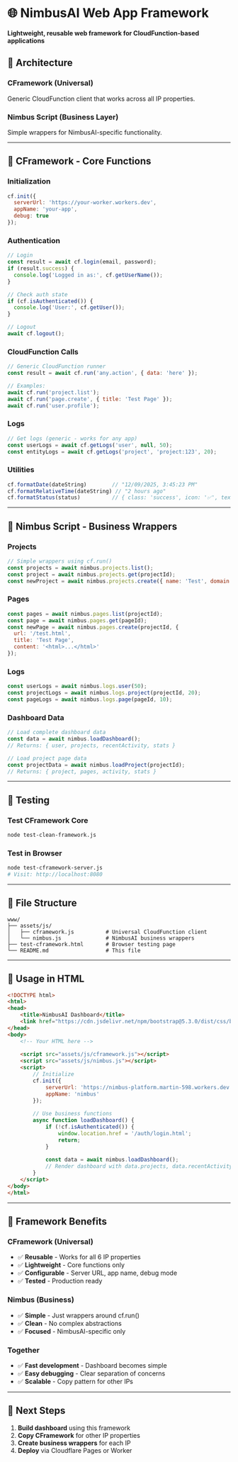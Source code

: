# 🌐 NimbusAI Web App Framework

**Lightweight, reusable web framework for CloudFunction-based applications**

## 🎯 **Architecture**

### **CFramework (Universal)**
Generic CloudFunction client that works across all IP properties.

### **Nimbus Script (Business Layer)**  
Simple wrappers for NimbusAI-specific functionality.

---

## 🚀 **CFramework - Core Functions**

### **Initialization**
```javascript
cf.init({
  serverUrl: 'https://your-worker.workers.dev',
  appName: 'your-app',
  debug: true
});
```

### **Authentication**
```javascript
// Login
const result = await cf.login(email, password);
if (result.success) {
  console.log('Logged in as:', cf.getUserName());
}

// Check auth state
if (cf.isAuthenticated()) {
  console.log('User:', cf.getUser());
}

// Logout
await cf.logout();
```

### **CloudFunction Calls**
```javascript
// Generic CloudFunction runner
const result = await cf.run('any.action', { data: 'here' });

// Examples:
await cf.run('project.list');
await cf.run('page.create', { title: 'Test Page' });
await cf.run('user.profile');
```

### **Logs**
```javascript
// Get logs (generic - works for any app)
const userLogs = await cf.getLogs('user', null, 50);
const entityLogs = await cf.getLogs('project', 'project:123', 20);
```

### **Utilities**
```javascript
cf.formatDate(dateString)        // "12/09/2025, 3:45:23 PM"
cf.formatRelativeTime(dateString) // "2 hours ago"
cf.formatStatus(status)          // { class: 'success', icon: '✅', text: 'Active' }
```

---

## 🎯 **Nimbus Script - Business Wrappers**

### **Projects**
```javascript
// Simple wrappers using cf.run()
const projects = await nimbus.projects.list();
const project = await nimbus.projects.get(projectId);
const newProject = await nimbus.projects.create({ name: 'Test', domain: 'example.com' });
```

### **Pages**
```javascript
const pages = await nimbus.pages.list(projectId);
const page = await nimbus.pages.get(pageId);
const newPage = await nimbus.pages.create(projectId, {
  url: '/test.html',
  title: 'Test Page',
  content: '<html>...</html>'
});
```

### **Logs**
```javascript
const userLogs = await nimbus.logs.user(50);
const projectLogs = await nimbus.logs.project(projectId, 20);
const pageLogs = await nimbus.logs.page(pageId, 10);
```

### **Dashboard Data**
```javascript
// Load complete dashboard data
const data = await nimbus.loadDashboard();
// Returns: { user, projects, recentActivity, stats }

// Load project page data  
const projectData = await nimbus.loadProject(projectId);
// Returns: { project, pages, activity, stats }
```

---

## 🧪 **Testing**

### **Test CFramework Core**
```bash
node test-clean-framework.js
```

### **Test in Browser**
```bash
node test-cframework-server.js
# Visit: http://localhost:8080
```

---

## 📁 **File Structure**

```
www/
├── assets/js/
│   ├── cframework.js          # Universal CloudFunction client
│   └── nimbus.js              # NimbusAI business wrappers
├── test-cframework.html       # Browser testing page
└── README.md                  # This file
```

---

## 🎨 **Usage in HTML**

```html
<!DOCTYPE html>
<html>
<head>
    <title>NimbusAI Dashboard</title>
    <link href="https://cdn.jsdelivr.net/npm/bootstrap@5.3.0/dist/css/bootstrap.min.css" rel="stylesheet">
</head>
<body>
    <!-- Your HTML here -->
    
    <script src="assets/js/cframework.js"></script>
    <script src="assets/js/nimbus.js"></script>
    <script>
        // Initialize
        cf.init({
            serverUrl: 'https://nimbus-platform.martin-598.workers.dev',
            appName: 'nimbus'
        });
        
        // Use business functions
        async function loadDashboard() {
            if (!cf.isAuthenticated()) {
                window.location.href = '/auth/login.html';
                return;
            }
            
            const data = await nimbus.loadDashboard();
            // Render dashboard with data.projects, data.recentActivity, etc.
        }
    </script>
</body>
</html>
```

---

## 🔧 **Framework Benefits**

### **CFramework (Universal)**
- ✅ **Reusable** - Works for all 6 IP properties
- ✅ **Lightweight** - Core functions only
- ✅ **Configurable** - Server URL, app name, debug mode
- ✅ **Tested** - Production ready

### **Nimbus (Business)**
- ✅ **Simple** - Just wrappers around cf.run()
- ✅ **Clean** - No complex abstractions
- ✅ **Focused** - NimbusAI-specific only

### **Together**
- ✅ **Fast development** - Dashboard becomes simple
- ✅ **Easy debugging** - Clear separation of concerns
- ✅ **Scalable** - Copy pattern for other IPs

---

## 🎯 **Next Steps**

1. **Build dashboard** using this framework
2. **Copy CFramework** for other IP properties
3. **Create business wrappers** for each IP
4. **Deploy** via Cloudflare Pages or Worker
